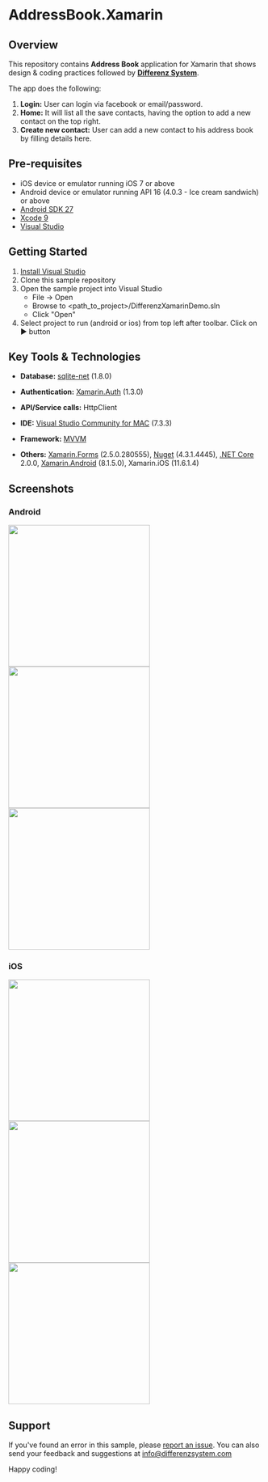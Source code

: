 # AddressBook.Xamarin
## Overview
This repository contains **Address Book** application for Xamarin that shows design & coding practices followed by **[Differenz System](http://www.differenzsystem.com/)**. 

The app does the following:
1. **Login:** User can login via facebook or email/password. 
2. **Home:** It will list all the save contacts, having the option to add a new contact on the top right.
3. **Create new contact:** User can add a new contact to his address book by filling details here.

## Pre-requisites
- iOS device or emulator running iOS 7 or above
- Android device or emulator running API 16 (4.0.3 - Ice cream sandwich) or above
- [Android SDK 27](https://developer.android.com/about/versions/oreo/android-8.0-migration.html#ptb)
- [Xcode 9](https://developer.apple.com/library/content/releasenotes/DeveloperTools/RN-Xcode/Chapters/Introduction.html#//apple_ref/doc/uid/TP40001051-CH1-SW936)
- [Visual Studio](https://www.visualstudio.com/vs/features/mobile-app-development/#downloadvs)
## Getting Started
1. [Install Visual Studio](https://www.visualstudio.com/vs/features/mobile-app-development/#downloadvs)
2. Clone this sample repository
3. Open the sample project into Visual Studio
	- File -> Open
	- Browse to <path_to_project>/DifferenzXamarinDemo.sln
	- Click "Open"
4. Select project to run (android or ios) from top left after toolbar. Click on :arrow_forward: button

## Key Tools & Technologies
- **Database:** [sqlite-net](https://components.xamarin.com/view/sqlite-net) (1.8.0)
- **Authentication:** [Xamarin.Auth](https://github.com/xamarin/Xamarin.Auth) (1.3.0)
- **API/Service calls:** HttpClient 
- **IDE:** [Visual Studio Community for MAC](https://www.visualstudio.com/vs/visual-studio-mac/) (7.3.3)
- **Framework:** [MVVM](https://developer.xamarin.com/guides/xamarin-forms/enterprise-application-patterns/mvvm/)

- **Others:** [Xamarin.Forms](https://www.nuget.org/packages/Xamarin.Forms/) (2.5.0.280555), [Nuget](https://www.nuget.org/) (4.3.1.4445), [.NET Core](https://www.microsoft.com/net/learn/get-started/macos) 2.0.0, [Xamarin.Android](https://developer.xamarin.com/api/root/MonoAndroid-lib/) (8.1.5.0), Xamarin.iOS (11.6.1.4)

## Screenshots
### Android
<img src="https://github.com/differenz-system/AddressBook.Xamarin/blob/master/ScreenShots/Android/login.png" width="280"> <img src="https://github.com/differenz-system/AddressBook.Xamarin/blob/master/ScreenShots/Android/list.png" width="280"> <img src="https://github.com/differenz-system/AddressBook.Xamarin/blob/master/ScreenShots/Android/detail.png" width="280">  

### iOS
<img src="https://github.com/differenz-system/AddressBook.Xamarin/blob/master/ScreenShots/iOS/login.png" width="280"> <img src="https://github.com/differenz-system/AddressBook.Xamarin/blob/master/ScreenShots/iOS/list.png" width="280"> <img src="https://github.com/differenz-system/AddressBook.Xamarin/blob/master/ScreenShots/iOS/detail.png" width="280">

## Support
If you've found an error in this sample, please [report an issue](https://github.com/differenz-system/AddressBook.Android/issues/new). You can also send your feedback and suggestions at info@differenzsystem.com

Happy coding!
